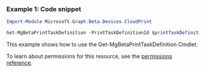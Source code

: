 ### Example 1: Code snippet

```powershellImport-Module Microsoft.Graph.Beta.Devices.CloudPrint

Get-MgBetaPrintTaskDefinition -PrintTaskDefinitionId $printTaskDefinitionId
```
This example shows how to use the Get-MgBetaPrintTaskDefinition Cmdlet.
To learn about permissions for this resource, see the [permissions reference](/graph/permissions-reference).


